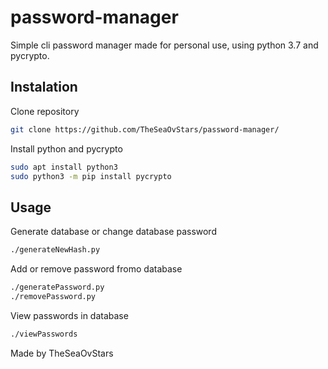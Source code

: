 # password-manager
Simple cli password manager made for personal use, using python 3.7 and pycrypto.

## Instalation
Clone repository
```bash
git clone https://github.com/TheSeaOvStars/password-manager/
```
Install python and pycrypto
```bash
sudo apt install python3
sudo python3 -m pip install pycrypto
```

## Usage
Generate database or change database password
```bash
./generateNewHash.py
```
Add or remove password fromo database
```bash
./generatePassword.py
./removePassword.py
```
View passwords in database
```bash
./viewPasswords
```

Made by TheSeaOvStars
